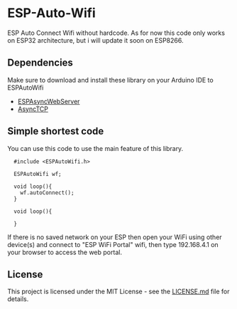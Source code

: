 # ESP-Auto-Wifi

ESP Auto Connect Wifi without hardcode. As for now this code only works on ESP32 architecture, but i will update it soon on ESP8266.

## Dependencies
Make sure to download and install these library on your Arduino IDE to ESPAutoWifi

 - [ESPAsyncWebServer](https://github.com/me-no-dev/ESPAsyncWebServer)
 - [AsyncTCP](https://github.com/me-no-dev/AsyncTCP)


## Simple shortest code
You can use this code to use the main feature of this library.

```
  #include <ESPAutoWifi.h>

  ESPAutoWifi wf;

  void loop(){
    wf.autoConnect();
  }

  void loop(){

  }
```

If there is no saved network on your ESP then open your WiFi using other device(s) and connect to "ESP WiFi Portal" wifi, then type 192.168.4.1 on your browser to access the web portal.

## License

This project is licensed under the MIT License - see the [LICENSE.md](LICENSE) file for details.